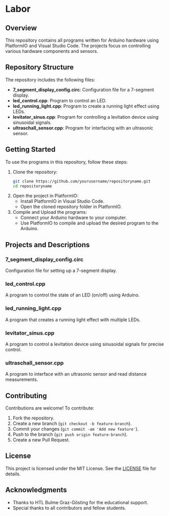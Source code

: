 # Labor

## Overview

This repository contains all programs written for Arduino hardware using PlatformIO and Visual Studio Code. The projects focus on controlling various hardware components and sensors.

## Repository Structure

The repository includes the following files:

- **7_segment_display_config.circ**: Configuration file for a 7-segment display.
- **led_control.cpp**: Program to control an LED.
- **led_running_light.cpp**: Program to create a running light effect using LEDs.
- **levitator_sinus.cpp**: Program for controlling a levitation device using sinusoidal signals.
- **ultraschall_sensor.cpp**: Program for interfacing with an ultrasonic sensor.

## Getting Started

To use the programs in this repository, follow these steps:

1. Clone the repository:
   ```bash
   git clone https://github.com/yourusername/repositoryname.git
   cd repositoryname
   ```
3. Open the project in PlatformIO:
   - Install PlatformIO in Visual Studio Code.
   - Open the cloned repository folder in PlatformIO.
4. Compile and Upload the programs:
   - Connect your Arduino hardware to your computer.
   - Use PlatformIO to compile and upload the desired program to the Arduino.

## Projects and Descriptions

### 7_segment_display_config.circ
Configuration file for setting up a 7-segment display.

### led_control.cpp
A program to control the state of an LED (on/off) using Arduino.

### led_running_light.cpp
A program that creates a running light effect with multiple LEDs.

### levitator_sinus.cpp
A program to control a levitation device using sinusoidal signals for precise control.

### ultraschall_sensor.cpp
A program to interface with an ultrasonic sensor and read distance measurements.

## Contributing

Contributions are welcome! To contribute:

1. Fork the repository.
2. Create a new branch (`git checkout -b feature-branch`).
3. Commit your changes (`git commit -am 'Add new feature'`).
4. Push to the branch (`git push origin feature-branch`).
5. Create a new Pull Request.

## License

This project is licensed under the MIT License. See the [LICENSE](././Softwaretechnik/LICENSE) file for details.

## Acknowledgments

- Thanks to HTL Bulme Graz-Gösting for the educational support.
- Special thanks to all contributors and fellow students.

